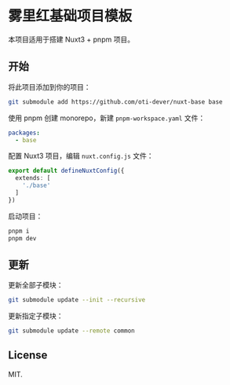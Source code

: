 # 雾里红基础项目模板

本项目适用于搭建 Nuxt3 + pnpm 项目。

## 开始

将此项目添加到你的项目：

```bash
git submodule add https://github.com/oti-dever/nuxt-base base
```

使用 pnpm 创建 monorepo，新建 `pnpm-workspace.yaml` 文件：

```yaml
packages:
  - base
```

配置 Nuxt3 项目，编辑 `nuxt.config.js` 文件：

```ts
export default defineNuxtConfig({
  extends: [
    './base'
  ]
})
```

启动项目：

```bash
pnpm i
pnpm dev
```

## 更新

更新全部子模块：

```bash
git submodule update --init --recursive
```

更新指定子模块：

```bash
git submodule update --remote common
```

## License

MIT.
